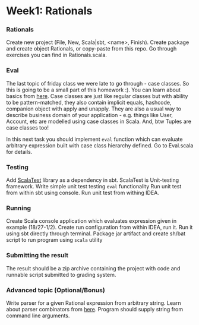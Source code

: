# Week1: Rationals

### Rationals
Create new project (File, New, Scala|sbt, \<name>, Finish). Create package and create object Rationals, or copy-paste from this repo.
Go through exercises you can find in Rationals.scala.

### Eval
The last topic of friday class we were late to go through - case classes.
So this is going to be a small part of this homework :).
You can learn about basics from [here](https://www.artima.com/pins1ed/case-classes-and-pattern-matching.html).
Case classes are just like regular classes but with ability to be pattern-matched, they also contain implicit equals, hashcode, companion object with apply and unapply.
They are also a usual way to describe business domain of your application - e.g. things like User, Account, etc are modelled using case classes in Scala. And, btw Tuples are case classes too!

In this next task you should implement `eval` function which can evaluate arbitrary expression built with case class hierarchy defined. Go to Eval.scala for details.

### Testing
Add [ScalaTest](http://www.scalatest.org/) library as a dependency in sbt. ScalaTest is Unit-testing framework.
Write simple unit test testing `eval` functionality
Run unit test from within sbt using console. Run unit test from withing IDEA.

### Running
Create Scala console application which evaluates expression given in example (18/27-1/2).
Create run configuration from within IDEA, run it. Run it using sbt directly through terminal.
Package jar artifact and create sh/bat script to run program using `scala` utility

### Submitting the result
The result should be a zip archive containing the project with code and runnable script submitted to grading system.

### Advanced topic (Optional/Bonus)
Write parser for a given Rational expression from arbitrary string.
Learn about parser combinators from [here](https://www.artima.com/pins1ed/combinator-parsing.html).
Program should supply string from command line arguments.


